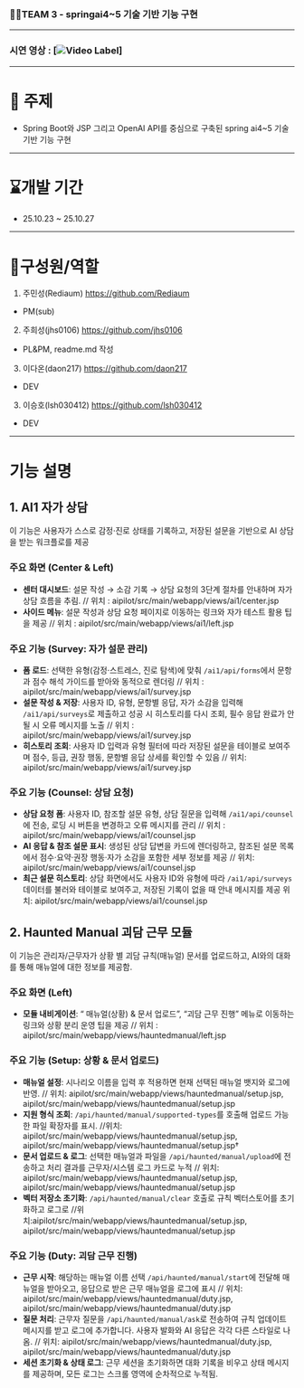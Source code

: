 ### 🧑‍💻TEAM 3 - springai4~5 기술 기반 기능 구현
***
### 시연 영상 : [![Video Label](http://img.youtube.com/vi/JNBo558s100/0.jpg)]

***
# 🎯 주제
-  Spring Boot와 JSP 그리고 OpenAI API를 중심으로 구축된 spring ai4~5 기술 기반 기능 구현 
***
# ⌛개발 기간
- 25.10.23 ~ 25.10.27
***
# 🕺구성원/역할
1. 주민성(Rediaum)          <https://github.com/Rediaum>
- PM(sub)

2. 주희성(jhs0106)        <https://github.com/jhs0106>
- PL&PM, readme.md 작성

3. 이다온(daon217)         <https://github.com/daon217>
- DEV

3. 이승호(lsh030412)         <https://github.com/lsh030412>
- DEV
***
# 기능 설명
## 1. AI1 자가 상담
이 기능은 사용자가 스스로 감정·진로 상태를 기록하고, 저장된 설문을 기반으로 AI 상담을 받는 워크플로를 제공

### 주요 화면 (Center & Left)
- **센터 대시보드**: 설문 작성 → 소감 기록 → 상담 요청의 3단계 절차를 안내하며 자가 상담 흐름을 추림. // 위치 : aipilot/src/main/webapp/views/ai1/center.jsp
- **사이드 메뉴**: 설문 작성과 상담 요청 페이지로 이동하는 링크와 자가 테스트 활용 팁을 제공 // 위치 : aipilot/src/main/webapp/views/ai1/left.jsp

### 주요 기능 (Survey: 자가 설문 관리)
- **폼  로드**: 선택한 유형(감정·스트레스, 진로 탐색)에 맞춰 `/ai1/api/forms`에서 문항과 점수 해석 가이드를 받아와 동적으로 렌더링 // 위치 : aipilot/src/main/webapp/views/ai1/survey.jsp
- **설문 작성 & 저장**: 사용자 ID, 유형, 문항별 응답, 자가 소감을 입력해 `/ai1/api/surveys`로 제출하고 성공 시 히스토리를 다시 조회, 필수 응답 완료가 안될 시 오류 메시지를 노출 // 위치 : aipilot/src/main/webapp/views/ai1/survey.jsp
- **히스토리 조회**: 사용자 ID 입력과 유형 필터에 따라 저장된 설문을 테이블로 보여주며 점수, 등급, 권장 행동, 문항별 응답 상세를 확인할 수 있음 // 위치: aipilot/src/main/webapp/views/ai1/survey.jsp

### 주요 기능 (Counsel: 상담 요청)
- **상담 요청 폼**: 사용자 ID, 참조할 설문 유형, 상담 질문을 입력해 `/ai1/api/counsel`에 전송, 로딩 시 버튼을 변경하고 오류 메시지를 관리 // 위치 : aipilot/src/main/webapp/views/ai1/counsel.jsp
- **AI 응답 & 참조 설문 표시**: 생성된 상담 답변을 카드에 렌더링하고, 참조된 설문 목록에서 점수·요약·권장 행동·자가 소감을 포함한 세부 정보를 제공 // 위치: aipilot/src/main/webapp/views/ai1/counsel.jsp
- **최근 설문 히스토리**: 상담 화면에서도 사용자 ID와 유형에 따라 `/ai1/api/surveys` 데이터를 불러와 테이블로 보여주고, 저장된 기록이 없을 때 안내 메시지를 제공 위치: aipilot/src/main/webapp/views/ai1/counsel.jsp

## 2. Haunted Manual 괴담 근무 모듈
이 기능은 관리자/근무자가 상황 별 괴담 규칙(매뉴얼) 문서를 업로드하고, AI와의 대화를 통해 매뉴얼에 대한 정보를 제공함.

### 주요 화면 (Left)
- **모듈 내비게이션**: “ 매뉴얼(상황) & 문서 업로드”, “괴담 근무 진행” 메뉴로 이동하는 링크와 상황 분리 운영 팁을 제공 // 위치 : aipilot/src/main/webapp/views/hauntedmanual/left.jsp

### 주요 기능 (Setup: 상황 & 문서 업로드)
- **매뉴얼 설정**: 시나리오 이름을 입력 후 적용하면 현재 선택된 매뉴얼 뱃지와 로그에 반영. // 위치: aipilot/src/main/webapp/views/hauntedmanual/setup.jsp, aipilot/src/main/webapp/views/hauntedmanual/setup.jsp
- **지원 형식 조회**: `/api/haunted/manual/supported-types`를 호출해 업로드 가능한 파일 확장자를 표시. //위치: aipilot/src/main/webapp/views/hauntedmanual/setup.jsp, aipilot/src/main/webapp/views/hauntedmanual/setup.jsp†
- **문서 업로드 & 로그**: 선택한 매뉴얼과 파일을 `/api/haunted/manual/upload`에 전송하고 처리 결과를 근무자/시스템 로그 카드로 누적 // 위치: aipilot/src/main/webapp/views/hauntedmanual/setup.jsp, aipilot/src/main/webapp/views/hauntedmanual/setup.jsp
- **벡터 저장소 초기화**: `/api/haunted/manual/clear` 호출로 규칙 벡터스토어를 초기화하고 로그로 //위치:aipilot/src/main/webapp/views/hauntedmanual/setup.jsp, aipilot/src/main/webapp/views/hauntedmanual/setup.jsp

### 주요 기능 (Duty: 괴담 근무 진행)
- **근무 시작**: 해당하는 매뉴얼 이름 선택 `/api/haunted/manual/start`에 전달해 매뉴얼을 받아오고, 응답으로 받은 근무 매뉴얼을 로그에 표시 // 위치: aipilot/src/main/webapp/views/hauntedmanual/duty.jsp, aipilot/src/main/webapp/views/hauntedmanual/duty.jsp
- **질문 처리**: 근무자 질문을 `/api/haunted/manual/ask`로 전송하여 규칙 업데이트 메시지를 받고 로그에 추가합니다. 사용자 발화와 AI 응답은 각각 다른 스타일로 나옴. // 위치: aipilot/src/main/webapp/views/hauntedmanual/duty.jsp, aipilot/src/main/webapp/views/hauntedmanual/duty.jsp
- **세션 초기화 & 상태 로그**: 근무 세션을 초기화하면 대화 기록을 비우고 상태 메시지를 제공하며, 모든 로그는 스크롤 영역에 순차적으로 누적됨.
